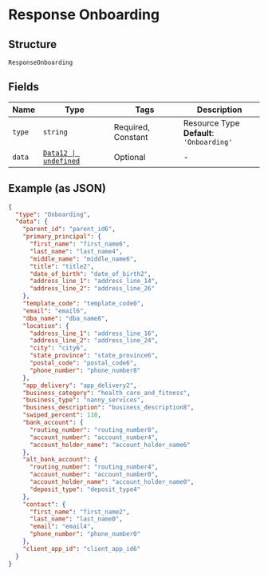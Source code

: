 
# Response Onboarding

## Structure

`ResponseOnboarding`

## Fields

| Name | Type | Tags | Description |
|  --- | --- | --- | --- |
| `type` | `string` | Required, Constant | Resource Type<br>**Default**: `'Onboarding'` |
| `data` | [`Data12 \| undefined`](../../doc/models/data-12.md) | Optional | - |

## Example (as JSON)

```json
{
  "type": "Onboarding",
  "data": {
    "parent_id": "parent_id6",
    "primary_principal": {
      "first_name": "first_name6",
      "last_name": "last_name4",
      "middle_name": "middle_name6",
      "title": "title2",
      "date_of_birth": "date_of_birth2",
      "address_line_1": "address_line_14",
      "address_line_2": "address_line_26"
    },
    "template_code": "template_code0",
    "email": "email6",
    "dba_name": "dba_name8",
    "location": {
      "address_line_1": "address_line_16",
      "address_line_2": "address_line_24",
      "city": "city6",
      "state_province": "state_province6",
      "postal_code": "postal_code6",
      "phone_number": "phone_number8"
    },
    "app_delivery": "app_delivery2",
    "business_category": "health_care_and_fitness",
    "business_type": "nanny_services",
    "business_description": "business_description8",
    "swiped_percent": 118,
    "bank_account": {
      "routing_number": "routing_number8",
      "account_number": "account_number4",
      "account_holder_name": "account_holder_name6"
    },
    "alt_bank_account": {
      "routing_number": "routing_number4",
      "account_number": "account_number0",
      "account_holder_name": "account_holder_name0",
      "deposit_type": "deposit_type4"
    },
    "contact": {
      "first_name": "first_name2",
      "last_name": "last_name0",
      "email": "email4",
      "phone_number": "phone_number0"
    },
    "client_app_id": "client_app_id6"
  }
}
```

